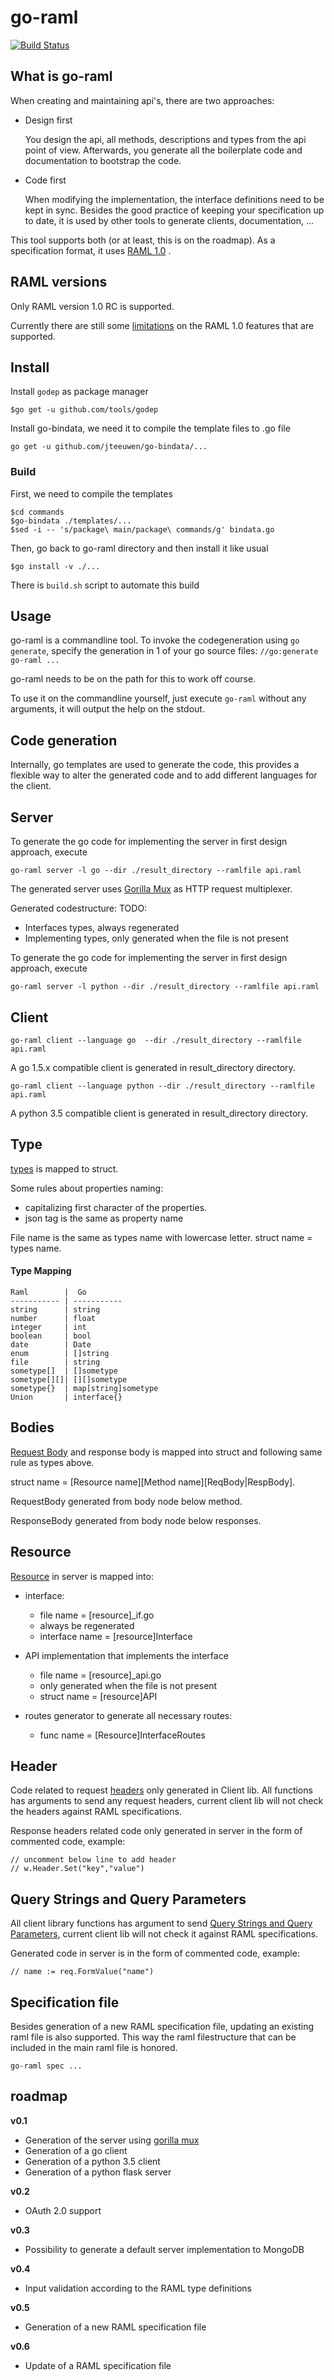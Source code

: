 # go-raml
[![Build Status](https://travis-ci.org/Jumpscale/go-raml.svg?branch=master)](https://travis-ci.org/Jumpscale/go-raml)

## What is go-raml

When creating and maintaining api's, there are two approaches:
* Design first

    You design the api, all methods, descriptions and types from the api point of view. Afterwards, you generate all the boilerplate code and documentation to bootstrap the code.

* Code first

    When modifying the implementation, the interface definitions need to be kept in sync. Besides the good practice of keeping your specification up to date, it is used by other tools to generate clients, documentation, ...

This tool supports both (or at least, this is on the roadmap).
As a specification format, it uses [RAML 1.0](http://raml.org) .

## RAML versions
Only RAML version 1.0 RC is supported.

Currently there are still some [limitations](docs/limitations.md) on the RAML 1.0 features that are supported.

## Install

Install `godep` as package manager

`$go get -u github.com/tools/godep`

Install go-bindata, we need it to compile the template files to .go file

`go get -u github.com/jteeuwen/go-bindata/...`

### Build
First, we need to compile the templates

```
$cd commands
$go-bindata ./templates/...
$sed -i -- 's/package\ main/package\ commands/g' bindata.go
```

Then, go back to go-raml directory and then install it like usual

`$go install -v ./...`

There is `build.sh` script to automate this build


## Usage

go-raml is a commandline tool. To invoke the codegeneration using `go generate`, specify the generation in 1 of your go source files:
`//go:generate go-raml ...`

go-raml needs to be on the path for this to work off course.

To use it on the commandline yourself, just execute `go-raml` without any arguments, it will output the help on the stdout.


## Code generation

Internally, go templates are used to generate the code, this provides a flexible way to alter the generated code and to add different languages for the client.

## Server

To generate the go code for implementing the server in first design approach, execute

`go-raml server -l go --dir ./result_directory --ramlfile api.raml`

The generated server uses [Gorilla Mux](http://www.gorillatoolkit.org/pkg/mux) as HTTP request multiplexer.

Generated codestructure:
TODO:
* Interfaces types, always regenerated
* Implementing types, only generated when the file is not present


To generate the go code for implementing the server in first design approach, execute

`go-raml server -l python --dir ./result_directory --ramlfile api.raml`

## Client

`go-raml client --language go  --dir ./result_directory --ramlfile api.raml`

A go 1.5.x compatible client is generated in result_directory directory.

`go-raml client --language python --dir ./result_directory --ramlfile api.raml`

A python 3.5 compatible client is generated in result_directory directory.

## Type

[types](http://docs.raml.org/specs/1.0/#raml-10-spec-types) is mapped to struct.

Some rules about properties naming:

- capitalizing first character of the properties.
- json tag is the same as property name

File name is the same as types name with lowercase letter.
struct name = types name.

#### Type Mapping
    Raml        |  Go   
    ----------- | -----------
    string      | string
    number      | float
    integer     | int
    boolean     | bool
    date        | Date
    enum        | []string
    file        | string
    sometype[]  | []sometype
    sometype[][]| [][]sometype
    sometype{}  | map[string]sometype
    Union       | interface{}

## Bodies
[Request Body](http://docs.raml.org/specs/1.0/#raml-10-spec-bodies) and response body is mapped into struct
and following same rule as types above.

struct name = [Resource name][Method name][ReqBody|RespBody].

RequestBody generated from body node below method.

ResponseBody generated from body node below responses.

## Resource
[Resource](http://docs.raml.org/specs/1.0/#raml-10-spec-resources-and-nested-resources) in server is mapped into:
- interface:

	- file name = [resource]_if.go
	- always be regenerated
	- interface name = [resource]Interface

- API implementation that implements the interface
	- file name = [resource]_api.go
	- only generated when the file is not present
	- struct name = [resource]API

- routes generator to generate all necessary routes:
	- func name = [Resource]InterfaceRoutes


## Header

Code related to request [headers](http://docs.raml.org/specs/1.0/#raml-10-spec-headers) only generated in Client lib. All functions has arguments to send any request headers, current client lib will not check the headers against RAML specifications.


Response headers related code only generated in server in the form of commented code, example:
```
// uncomment below line to add header
// w.Header.Set("key","value")
```

## Query Strings and Query Parameters

All client library functions has argument to send [Query Strings and Query Parameters](http://docs.raml.org/specs/1.0/#raml-10-spec-query-strings-and-query-parameters), current client lib will not check it against RAML specifications.

Generated code in server is in the form of commented code, example:

```
// name := req.FormValue("name")
```


## Specification file

Besides generation of a new RAML specification file, updating an existing raml file is also supported. This way the raml filestructure that can be included in the main raml file is honored.

`go-raml spec ...`

## roadmap
**v0.1**

* Generation of the server using [gorilla mux](http://www.gorillatoolkit.org/pkg/mux)
* Generation of a go client
* Generation of a python 3.5 client
* Generation of a python flask server

**v0.2**

* OAuth 2.0 support

**v0.3**

* Possibility to generate a default server implementation to MongoDB

**v0.4**

* Input validation according to the RAML type definitions

**v0.5**

* Generation of a new RAML specification file

**v0.6**

* Update of a RAML specification file
